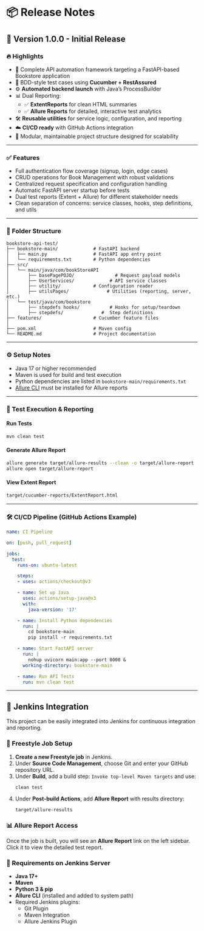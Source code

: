 # 📦 Release Notes

## 🚀 Version 1.0.0 - Initial Release

### 🔥 Highlights

- 🎯 Complete API automation framework targeting a FastAPI-based Bookstore application
- 🧪 BDD-style test cases using **Cucumber + RestAssured**
- ⚙️ **Automated backend launch** with Java’s ProcessBuilder
- 📊 Dual Reporting:
  - ✅ **ExtentReports** for clean HTML summaries
  - ✅ **Allure Reports** for detailed, interactive test analytics
- 🛠️ **Reusable utilities** for service logic, configuration, and reporting
- ☁️ **CI/CD ready** with GitHub Actions integration
- 🧱 Modular, maintainable project structure designed for scalability

---

### ✅ Features

- Full authentication flow coverage (signup, login, edge cases)
- CRUD operations for Book Management with robust validations
- Centralized request specification and configuration handling
- Automatic FastAPI server startup before tests
- Dual test reports (Extent + Allure) for different stakeholder needs
- Clean separation of concerns: service classes, hooks, step definitions, and utils

---

### 📁 Folder Structure

```
bookstore-api-test/
├── bookstore-main/             # FastAPI backend
│   ├── main.py                 # FastAPI app entry point
│   └── requirements.txt        # Python dependencies
├── src/
│   └── main/java/com/bookStoreAPI
│       ├── basePagePOJO/               # Request payload models
│       ├── UserServices/             # API service classes
│       ├── utility/            # Configuration reader 
│       ├── utilsPages/              # Utilities (reporting, server, etc.)
│   └── test/java/com/bookstore
│       ├── stepdefs hooks/           # Hooks for setup/teardown
│       ├── stepdefs/              #  Step definitions
├── features/                   # Cucumber feature files
│   
├── pom.xml                     # Maven config
└── README.md                   # Project documentation
```

---

### ⚙️ Setup Notes

- Java 17 or higher recommended
- Maven is used for build and test execution
- Python dependencies are listed in `bookstore-main/requirements.txt`
- [Allure CLI](https://docs.qameta.io/allure/#_installing_a_commandline) must be installed for Allure reports

---

### 🧪 Test Execution & Reporting

#### Run Tests

```bash
mvn clean test
```

#### Generate Allure Report

```bash
allure generate target/allure-results --clean -o target/allure-report
allure open target/allure-report
```

#### View Extent Report

```bash
target/cucumber-reports/ExtentReport.html
```

---

### 🛠️ CI/CD Pipeline (GitHub Actions Example)

```yaml
name: CI Pipeline

on: [push, pull_request]

jobs:
  test:
    runs-on: ubuntu-latest

    steps:
    - uses: actions/checkout@v3

    - name: Set up Java
      uses: actions/setup-java@v3
      with:
        java-version: '17'

    - name: Install Python dependencies
      run: |
        cd bookstore-main
        pip install -r requirements.txt

    - name: Start FastAPI server
      run: |
        nohup uvicorn main:app --port 8000 &
      working-directory: bookstore-main

    - name: Run API Tests
      run: mvn clean test
```

---


## 🧪 Jenkins Integration

This project can be easily integrated into Jenkins for continuous integration and reporting.

### 🔧 Freestyle Job Setup

1. **Create a new Freestyle job** in Jenkins.
2. Under **Source Code Management**, choose Git and enter your GitHub repository URL.
3. Under **Build**, add a build step: `Invoke top-level Maven targets` and use:
   ```
   clean test
   ```
4. Under **Post-build Actions**, add **Allure Report** with results directory:
   ```
   target/allure-results
   ```

### 📊 Allure Report Access

Once the job is built, you will see an **Allure Report** link on the left sidebar. Click it to view the detailed test report.

### 🧰 Requirements on Jenkins Server

- **Java 17+**
- **Maven**
- **Python 3 & pip**
- **Allure CLI** (installed and added to system path)
- Required Jenkins plugins:
    - Git Plugin
    - Maven Integration
    - Allure Jenkins Plugin
